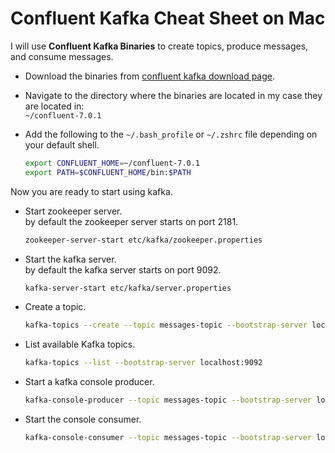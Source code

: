 # Confluent Kafka Cheat Sheet on Mac

I will use **Confluent Kafka Binaries** to create topics, produce messages, and consume messages.  

- Download the binaries from [confluent kafka download page](https://www.confluent.io/download/).
- Navigate to the directory where the binaries are located in my case they are located in:  
`~/confluent-7.0.1`
- Add the following to the `~/.bash_profile` or `~/.zshrc` file depending on your default shell.

    ```bash
    export CONFLUENT_HOME=~/confluent-7.0.1  
    export PATH=$CONFLUENT_HOME/bin:$PATH
    ```

Now you are ready to start using kafka.

- Start zookeeper server.  
  by default the zookeeper server starts on port 2181.

    ```bash
    zookeeper-server-start etc/kafka/zookeeper.properties
    ```

- Start the kafka server.  
    by default the kafka server starts on port 9092.

    ```bash
    kafka-server-start etc/kafka/server.properties
    ```

- Create a topic.

    ```bash
    kafka-topics --create --topic messages-topic --bootstrap-server localhost:9092 --partitions 1 --replication-factor 1
    ```

- List available Kafka topics.

    ```bash
    kafka-topics --list --bootstrap-server localhost:9092
    ```

- Start a kafka console producer.

    ```bash
    kafka-console-producer --topic messages-topic --bootstrap-server localhost:9092
    ```

- Start the console consumer.

    ```bash
    kafka-console-consumer --topic messages-topic --bootstrap-server localhost:9092
    ```

